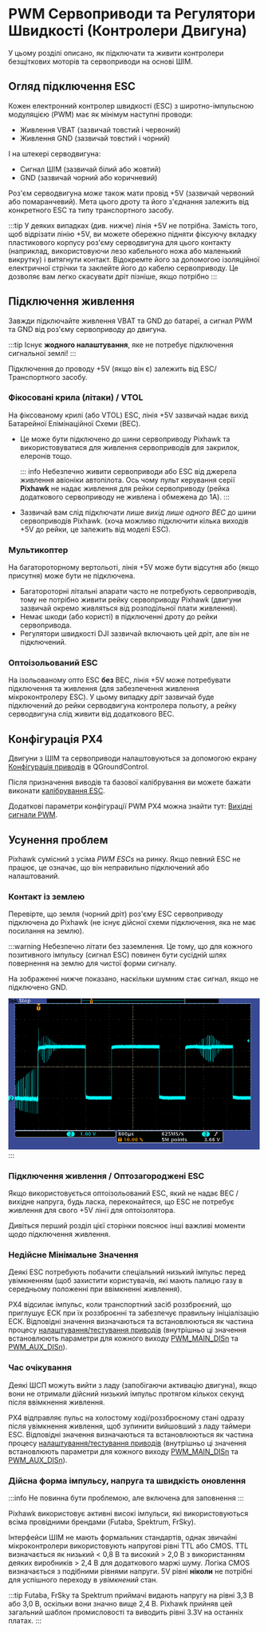 # PWM Сервоприводи та Регулятори Швидкості (Контролери Двигуна)

У цьому розділі описано, як підключати та живити контролери безщіткових моторів та сервоприводи на основі ШІМ.

## Огляд підключення ESC

Кожен електронний контролер швидкості (ESC) з широтно-імпульсною модуляцією (PWM) має як мінімум наступні проводи:

- Живлення VBAT (зазвичай товстий і червоний)
- Живлення GND (зазвичай товстий і чорний)

І на штекері серводвигуна:

- Сигнал ШІМ (зазвичай білий або жовтий)
- GND (зазвичай чорний або коричневий)

Роз'єм серводвигуна _може_ також мати провід +5V (зазвичай червоний або помаранчевий). Мета цього дроту та його з'єднання залежить від конкретного ESC та типу транспортного засобу.

:::tip
У деяких випадках (див. нижче) лінія +5V не потрібна.
Замість того, щоб відрізати лінію +5V, ви можете обережно підняти фіксуючу вкладку пластикового корпусу роз'єму серводвигуна для цього контакту (наприклад, використовуючи лезо кабельного ножа або маленький викрутку) і витягнути контакт.
Відокремте його за допомогою ізоляційної електричної стрічки та заклейте його до кабелю сервоприводу.
Це дозволяє вам легко скасувати дріт пізніше, якщо потрібно
:::

## Підключення живлення

Завжди підключайте живлення VBAT та GND до батареї, а сигнал PWM та GND від роз'єму сервоприводу до двигуна.

:::tip
Існує **жодного налаштування**, яке не потребує підключення сигнальної землі!
:::

Підключення до проводу +5V (якщо він є) залежить від ESC/Транспортного засобу.

### Фікосовані крила (літаки) / VTOL

На фіксованому крилі (або VTOL) ESC, лінія +5V зазвичай надає вихід Батарейної Елімінаційної Схеми (BEC).

- Це може бути підключено до шини сервоприводу Pixhawk та використовуватися для живлення сервоприводів для закрилок, елеронів тощо.

  ::: info Небезпечно живити сервоприводи або ESC від джерела живлення авіоніки автопілота. Ось чому пульт керування серії **Pixhawk** не надає живлення для рейки сервоприводу (рейка додаткового сервоприводу не живлена і обмежена до 1A).
:::

- Зазвичай вам слід підключати лише _вихід лише одного BEC_ до шини сервоприводів Pixhawk. (хоча можливо підключити кілька виходів +5V до рейки, це залежить від моделі ESC).

### Мультикоптер

На багатороторному вертольоті, лінія +5V може бути відсутня або (якщо присутня) може бути не підключена.

- Багатороторні літальні апарати часто не потребують сервоприводів, тому не потрібно живити рейку сервоприводу Pixhawk (двигуни зазвичай окремо живляться від розподільної плати живлення).
- Немає шкоди (або користі) в підключенні дроту до рейки сервопривода.
- Регулятори швидкості DJI зазвичай включають цей дріт, але він не підключений.

### Оптоізольований ESC

На ізольованому опто ESC **без** BEC, лінія +5V може потребувати підключення та живлення (для забезпечення живлення мікроконтролеру ESC). У цьому випадку дріт зазвичай буде підключений до рейки серводвигуна контролера польоту, а рейку серводвигуна слід живити від додаткового BEC.

## Конфігурація PX4

Двигуни з ШІМ та сервоприводи налаштовуються за допомогою екрану [Конфігурація приводів](../config/actuators.md) в QGroundControl.

Після призначення виводів та базової калібрування ви можете бажати виконати [калібрування ESC](../advanced_config/esc_calibration.md).

Додаткові параметри конфігурації PWM PX4 можна знайти тут: [Вихідні сигнали PWM](../advanced_config/parameter_reference.md#pwm-outputs).

## Усунення проблем

Pixhawk сумісний з усіма _PWM ESCs_ на ринку. Якщо певний ESC не працює, це означає, що він неправильно підключений або налаштований.

### Контакт із землею

Перевірте, що земля (чорний дріт) роз'єму ESC сервоприводу підключена до Pixhawk (не існує дійсної схеми підключення, яка не має посилання на землю).

:::warning
Небезпечно літати без заземлення. Це тому, що для кожного позитивного імпульсу (сигнал ESC) повинен бути сусідній шлях повернення на землю для чистої форми сигналу.

На зображенні нижче показано, наскільки шумним стає сигнал, якщо не підключено GND.

![PWM without ground](../../assets/hardware/pwm_esc/pwm_without_gnd.png)
:::

### Підключення живлення / Оптозагороджені ESC

Якщо використовується оптоізольований ESC, який не надає BEC / вихідне напруга, будь ласка, переконайтеся, що ESC не потребує живлення для свого +5V лінії для оптоізолятора.

Дивіться перший розділ цієї сторінки пояснює інші важливі моменти щодо підключення живлення.

### Недійсне Мінімальне Значення

Деякі ESC потребують побачити спеціальний низький імпульс перед увімкненням (щоб захистити користувачів, які мають палицю газу в середньому положенні при ввімкненні живлення).

PX4 відсилає імпульс, коли транспортний засіб роззброєний, що приглушує ЕСК при їх роззброєнні та забезпечує правильну ініціалізацію ЕСК. Відповідні значення визначаються та встановлюються як частина процесу [налаштування/тестування приводів](../config/actuators.md#actuator-testing) (внутрішньо ці значення встановлюють параметри для кожного виходу [PWM_MAIN_DISn](../advanced_config/parameter_reference.md#PWM_MAIN_DIS1) та [PWM_AUX_DISn](../advanced_config/parameter_reference.md#PWM_AUX_DIS1)).

### Час очікування

Деякі ШСП можуть вийти з ладу (запобігаючи активацію двигуна), якщо вони не отримали дійсний низький імпульс протягом кількох секунд після ввімкнення живлення.

PX4 відправляє пульс на холостому ході/роззброєному стані одразу після увімкнення живлення, щоб зупинити вийшовший з ладу таймери ESC. Відповідні значення визначаються та встановлюються як частина процесу [налаштування/тестування приводів](../config/actuators.md#actuator-testing) (внутрішньо ці значення встановлюють параметри для кожного виходу [PWM_MAIN_DISn](../advanced_config/parameter_reference.md#PWM_MAIN_DIS1) та [PWM_AUX_DISn](../advanced_config/parameter_reference.md#PWM_AUX_DIS1)).

### Дійсна форма імпульсу, напруга та швидкість оновлення

:::info
Не повинна бути проблемою, але включена для заповнення
:::

Pixhawk використовує активні високі імпульси, які використовуються всіма провідними брендами (Futaba, Spektrum, FrSky).

Інтерфейси ШІМ не мають формальних стандартів, однак звичайні мікроконтролери використовують напругові рівні TTL або CMOS. TTL визначається як низький < 0,8 В та високий > 2,0 В з використанням деяких виробників > 2,4 В для додаткового маржі шуму. Логіка CMOS визначається з подібними рівнями напруги. 5V рівні **ніколи** не потрібні для успішного переходу в _увімкнений_ стан.

:::tip
Futaba, FrSky та Spektrum приймачі видають напругу на рівні 3,3 В або 3,0 В, оскільки вони значно вище 2,4 В.
Pixhawk прийняв цей загальний шаблон промисловості та виводить рівні 3.3V на останніх платах.
:::
